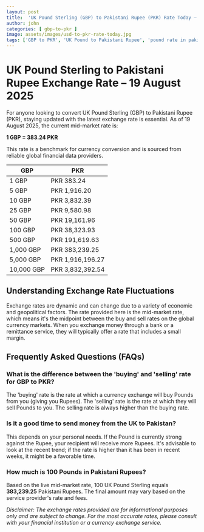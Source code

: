 ```yaml
---
layout: post
title:  'UK Pound Sterling (GBP) to Pakistani Rupee (PKR) Rate Today – 19 August 2025'
author: john
categories: [ gbp-to-pkr ]
image: assets/images/usd-to-pkr-rate-today.jpg
tags: ['GBP to PKR', 'UK Pound to Pakistani Rupee', 'pound rate in pakistan', 'great britain pound to pkr', 'uk to pakistan money transfer']
---
```


# UK Pound Sterling to Pakistani Rupee Exchange Rate – 19 August 2025

For anyone looking to convert UK Pound Sterling (GBP) to Pakistani Rupee (PKR), staying updated with the latest exchange rate is essential. As of 19 August 2025, the current mid-market rate is:

**1 GBP = 383.24 PKR**

This rate is a benchmark for currency conversion and is sourced from reliable global financial data providers.

| GBP | PKR |
| --- | --- |
| 1 GBP | PKR 383.24 |
| 5 GBP | PKR 1,916.20 |
| 10 GBP | PKR 3,832.39 |
| 25 GBP | PKR 9,580.98 |
| 50 GBP | PKR 19,161.96 |
| 100 GBP | PKR 38,323.93 |
| 500 GBP | PKR 191,619.63 |
| 1,000 GBP | PKR 383,239.25 |
| 5,000 GBP | PKR 1,916,196.27 |
| 10,000 GBP | PKR 3,832,392.54 |


## Understanding Exchange Rate Fluctuations

Exchange rates are dynamic and can change due to a variety of economic and geopolitical factors. The rate provided here is the mid-market rate, which means it's the midpoint between the buy and sell rates on the global currency markets. When you exchange money through a bank or a remittance service, they will typically offer a rate that includes a small margin.

## Frequently Asked Questions (FAQs)

### What is the difference between the 'buying' and 'selling' rate for GBP to PKR?

The 'buying' rate is the rate at which a currency exchange will buy Pounds from you (giving you Rupees). The 'selling' rate is the rate at which they will sell Pounds to you. The selling rate is always higher than the buying rate.

### Is it a good time to send money from the UK to Pakistan?

This depends on your personal needs. If the Pound is currently strong against the Rupee, your recipient will receive more Rupees. It's advisable to look at the recent trend; if the rate is higher than it has been in recent weeks, it might be a favorable time.

### How much is 100 Pounds in Pakistani Rupees?

Based on the live mid-market rate, 100 UK Pound Sterling equals **383,239.25** Pakistani Rupees. The final amount may vary based on the service provider's rate and fees.



*Disclaimer: The exchange rates provided are for informational purposes only and are subject to change. For the most accurate rates, please consult with your financial institution or a currency exchange service.*
